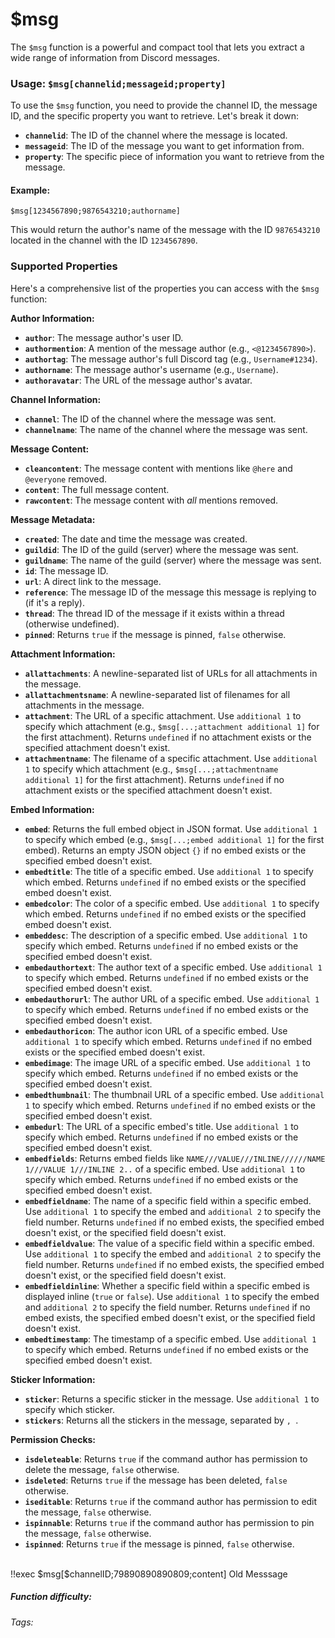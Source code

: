 # $msg
The `$msg` function is a powerful and compact tool that lets you extract a wide range of information from Discord messages.

### Usage: `$msg[channelid;messageid;property]`

To use the `$msg` function, you need to provide the channel ID, the message ID, and the specific property you want to retrieve.  Let's break it down:

*   **`channelid`**: The ID of the channel where the message is located.
*   **`messageid`**: The ID of the message you want to get information from.
*   **`property`**: The specific piece of information you want to retrieve from the message.

#### Example:

```
$msg[1234567890;9876543210;authorname]
```

This would return the author's name of the message with the ID `9876543210` located in the channel with the ID `1234567890`.

### Supported Properties

Here's a comprehensive list of the properties you can access with the `$msg` function:

**Author Information:**

*   **`author`**: The message author's user ID.
*   **`authormention`**:  A mention of the message author (e.g., `<@1234567890>`).
*   **`authortag`**: The message author's full Discord tag (e.g., `Username#1234`).
*   **`authorname`**: The message author's username (e.g., `Username`).
*   **`authoravatar`**: The URL of the message author's avatar.

**Channel Information:**

*   **`channel`**: The ID of the channel where the message was sent.
*   **`channelname`**: The name of the channel where the message was sent.

**Message Content:**

*   **`cleancontent`**: The message content with mentions like `@here` and `@everyone` removed.
*   **`content`**: The full message content.
*   **`rawcontent`**: The message content with _all_ mentions removed.

**Message Metadata:**

*   **`created`**: The date and time the message was created.
*   **`guildid`**: The ID of the guild (server) where the message was sent.
*   **`guildname`**: The name of the guild (server) where the message was sent.
*   **`id`**: The message ID.
*   **`url`**: A direct link to the message.
*   **`reference`**: The message ID of the message this message is replying to (if it's a reply).
*   **`thread`**: The thread ID of the message if it exists within a thread (otherwise undefined).
*   **`pinned`**: Returns `true` if the message is pinned, `false` otherwise.

**Attachment Information:**

*   **`allattachments`**: A newline-separated list of URLs for all attachments in the message.
*   **`allattachmentsname`**: A newline-separated list of filenames for all attachments in the message.
*   **`attachment`**: The URL of a specific attachment. Use `additional 1` to specify which attachment (e.g., `$msg[...;attachment additional 1]` for the first attachment).  Returns `undefined` if no attachment exists or the specified attachment doesn't exist.
*   **`attachmentname`**: The filename of a specific attachment. Use `additional 1` to specify which attachment (e.g., `$msg[...;attachmentname additional 1]` for the first attachment).  Returns `undefined` if no attachment exists or the specified attachment doesn't exist.

**Embed Information:**

*   **`embed`**: Returns the full embed object in JSON format. Use `additional 1` to specify which embed (e.g., `$msg[...;embed additional 1]` for the first embed). Returns an empty JSON object `{}` if no embed exists or the specified embed doesn't exist.
*   **`embedtitle`**: The title of a specific embed. Use `additional 1` to specify which embed. Returns `undefined` if no embed exists or the specified embed doesn't exist.
*   **`embedcolor`**: The color of a specific embed. Use `additional 1` to specify which embed. Returns `undefined` if no embed exists or the specified embed doesn't exist.
*   **`embeddesc`**: The description of a specific embed. Use `additional 1` to specify which embed. Returns `undefined` if no embed exists or the specified embed doesn't exist.
*   **`embedauthortext`**: The author text of a specific embed. Use `additional 1` to specify which embed. Returns `undefined` if no embed exists or the specified embed doesn't exist.
*   **`embedauthorurl`**: The author URL of a specific embed. Use `additional 1` to specify which embed. Returns `undefined` if no embed exists or the specified embed doesn't exist.
*   **`embedauthoricon`**: The author icon URL of a specific embed. Use `additional 1` to specify which embed. Returns `undefined` if no embed exists or the specified embed doesn't exist.
*   **`embedimage`**: The image URL of a specific embed. Use `additional 1` to specify which embed. Returns `undefined` if no embed exists or the specified embed doesn't exist.
*   **`embedthumbnail`**: The thumbnail URL of a specific embed. Use `additional 1` to specify which embed. Returns `undefined` if no embed exists or the specified embed doesn't exist.
*   **`embedurl`**: The URL of a specific embed's title. Use `additional 1` to specify which embed. Returns `undefined` if no embed exists or the specified embed doesn't exist.
*   **`embedfields`**: Returns embed fields like `NAME///VALUE///INLINE//////NAME 1///VALUE 1///INLINE 2..` of a specific embed. Use `additional 1` to specify which embed. Returns `undefined` if no embed exists or the specified embed doesn't exist.
*   **`embedfieldname`**: The name of a specific field within a specific embed. Use `additional 1` to specify the embed and `additional 2` to specify the field number. Returns `undefined` if no embed exists, the specified embed doesn't exist, or the specified field doesn't exist.
*   **`embedfieldvalue`**: The value of a specific field within a specific embed. Use `additional 1` to specify the embed and `additional 2` to specify the field number. Returns `undefined` if no embed exists, the specified embed doesn't exist, or the specified field doesn't exist.
*   **`embedfieldinline`**: Whether a specific field within a specific embed is displayed inline (`true` or `false`). Use `additional 1` to specify the embed and `additional 2` to specify the field number. Returns `undefined` if no embed exists, the specified embed doesn't exist, or the specified field doesn't exist.
*   **`embedtimestamp`**: The timestamp of a specific embed. Use `additional 1` to specify which embed. Returns `undefined` if no embed exists or the specified embed doesn't exist.

**Sticker Information:**

*   **`sticker`**: Returns a specific sticker in the message. Use `additional 1` to specify which sticker.
*   **`stickers`**: Returns all the stickers in the message, separated by `, `.

**Permission Checks:**

*   **`isdeleteable`**: Returns `true` if the command author has permission to delete the message, `false` otherwise.
*   **`isdeleted`**: Returns `true` if the message has been deleted, `false` otherwise.
*   **`iseditable`**: Returns `true` if the command author has permission to edit the message, `false` otherwise.
*   **`ispinnable`**: Returns `true` if the command author has permission to pin the message, `false` otherwise.
*   **`ispinned`**: Returns `true` if the message is pinned, `false` otherwise.

<br/>
<discord-messages>
	<discord-message :bot="false" role-color="#ffcc9a" author="Member">
		!!exec $msg[$channelID;79890890890809;content]
	</discord-message>
	<discord-message :bot="true" role-color="#0099ff" author="Custom Command" avatar="https://media.discordapp.net/avatars/725721249652670555/781224f90c3b841ba5b40678e032f74a.webp">
		Old Messsage
	</discord-message>
</discord-messages>

##### Function difficulty: <Badge type="tip" text="Easy" vertical="middle" />
###### Tags: <Badge type="tip" text="compact" vertical="middle" /> <Badge type="tip" text="message" vertical="middle" />